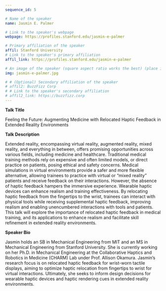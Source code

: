 ```yaml
---
sequence_id: 5

# Name of the speaker
name: Jasmin E. Palmer

# Link to the speaker's webpage
webpage: https://profiles.stanford.edu/jasmin-e-palmer

# Primary affiliation of the speaker
affil: Stanford University
# Link to the speaker's primary affiliation
affil_link: https://profiles.stanford.edu/jasmin-e-palmer

# An image of the speaker (square aspect ratio works the best) (place in the `assets/img/speakers` directory)
img: jasmin-e-palmer.jpg

# # (Optional) Secondary affiliation of the speaker
# affil2: BuzzFizz Corp
# # Link to the speaker's secondary affiliation 
# affil2_link: https://buzzfizz.corp
---
```


<!-- Whatever you write below will show up as the speaker's bio -->

<p><b> Talk Title </b></p>

Feeling the Future: Augmenting Medicine with Relocated Haptic Feedback in Extended Reality Environments

 

<p><b> Talk Description </b></p>

Extended reality, encompassing virtual reality, augmented reality, mixed reality, and everything in between, offers promising opportunities across various fields, including medicine and healthcare. Traditional medical training methods rely on expensive and often limited models, or direct practice on patients, posing ethical and safety concerns. Medical simulations in virtual environments provide a safer and more flexible alternative, allowing trainees to practice with virtual or “mixed reality” patients and receive feedback on their interactions. However, the absence of haptic feedback hampers the immersive experience. Wearable haptic devices can enhance realism and training effectiveness. By relocating haptic feedback from the fingertips to the wrist, trainees can interact with physical tools while receiving supplemental haptic feedback, improving realism and enabling unencumbered interactions with tools and patients. This talk will explore the importance of relocated haptic feedback in medical training, and its applications to enhance realism and facilitate skill refinement in extended reality environments.
 

<p><b> Speaker Bio </b></p>

Jasmin holds an SB in Mechanical Engineering from MIT and an MS in Mechanical Engineering from Stanford University. She is currently working on her Ph.D. in Mechanical Engineering at the Collaborative Haptics and Robotics in Medicine (CHARM) Lab under Prof. Allison Okamura. Jasmin’s research focus is on relocated haptic feedback for wrist-worn tactile displays, aiming to optimize haptic relocation from fingertips to wrist for virtual interactions. Ultimately, she seeks to inform design decisions for wearable haptic devices and haptic rendering cues in extended reality environments.

